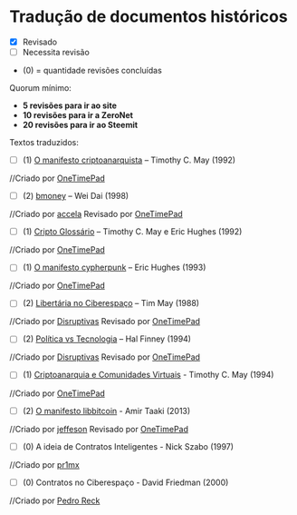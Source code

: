 Tradução de documentos históricos
==============
-  [X] Revisado
-  [ ] Necessita revisão
- (0) = quantidade revisões concluídas

Quorum mínimo:

- **5 revisões para ir ao site**
- **10 revisões para ir a ZeroNet**
- **20 revisões para ir ao Steemit**

Textos traduzidos:
-  [ ] (1) [O manifesto criptoanarquista](https://cypherpunks.com.br/o-manifesto-criptoanarquista/) – Timothy C. May (1992) 

//Criado por [OneTimePad](https://cypherpunks.com.br/author/onetimepad/)
-  [ ] (2) [bmoney](https://cypherpunks.com.br/b-money/) – Wei Dai (1998)

//Criado por [accela](https://cypherpunks.com.br/author/accela/) Revisado por  [OneTimePad](https://cypherpunks.com.br/author/onetimepad/)
-  [ ] (1) [Cripto Glossário](https://cypherpunks.com.br/cripto-glossario-em-edicao/) – Timothy C. May e Eric Hughes (1992) 

//Criado por [OneTimePad](https://cypherpunks.com.br/author/onetimepad/)

-  [ ] (1) [O manifesto cypherpunk](https://cypherpunks.com.br/o-manifesto-cypherpunk/)  – Eric Hughes (1993) 

//Criado por [OneTimePad](https://cypherpunks.com.br/author/onetimepad/)

-  [ ] (2) [Libertária no Ciberespaço](https://cypherpunks.com.br/libertaria-no-ciberespaco/) – Tim May (1988) 

//Criado por [Disruptivas](https://cypherpunks.com.br/author/deep/) Revisado por [OneTimePad](https://cypherpunks.com.br/author/onetimepad/)

-  [ ] (2) [Política vs Tecnologia](https://cypherpunks.com.br/politica-vs-tecnologia/) – Hal Finney (1994) 

//Criado por [Disruptivas](https://cypherpunks.com.br/author/deep/) Revisado por  [OneTimePad](https://cypherpunks.com.br/author/onetimepad/)

-  [ ] (1) [Criptoanarquia e Comunidades Virtuais](https://cypherpunks.com.br/criptoanarquia-e-comunidades-virtuais/) - Timothy C. May (1994) 

//Criado por [OneTimePad](https://cypherpunks.com.br/author/onetimepad/)

-  [ ] (2) [O manifesto libbitcoin](https://cypherpunks.com.br/o-manifesto-libbitcoin/) - Amir Taaki (2013)

//Criado por [jeffeson](https://cypherpunks.com.br/author/j2ff/) Revisado por [OneTimePad](https://cypherpunks.com.br/author/onetimepad/)

-  [ ] (0) A ideia de Contratos Inteligentes - Nick Szabo (1997)

//Criado por [pr1mx](https://github.com/pr1mx)

-  [ ] (0) Contratos no Ciberespaço - David Friedman (2000)

//Criado por [Pedro Reck](https://github.com/r3ck)
